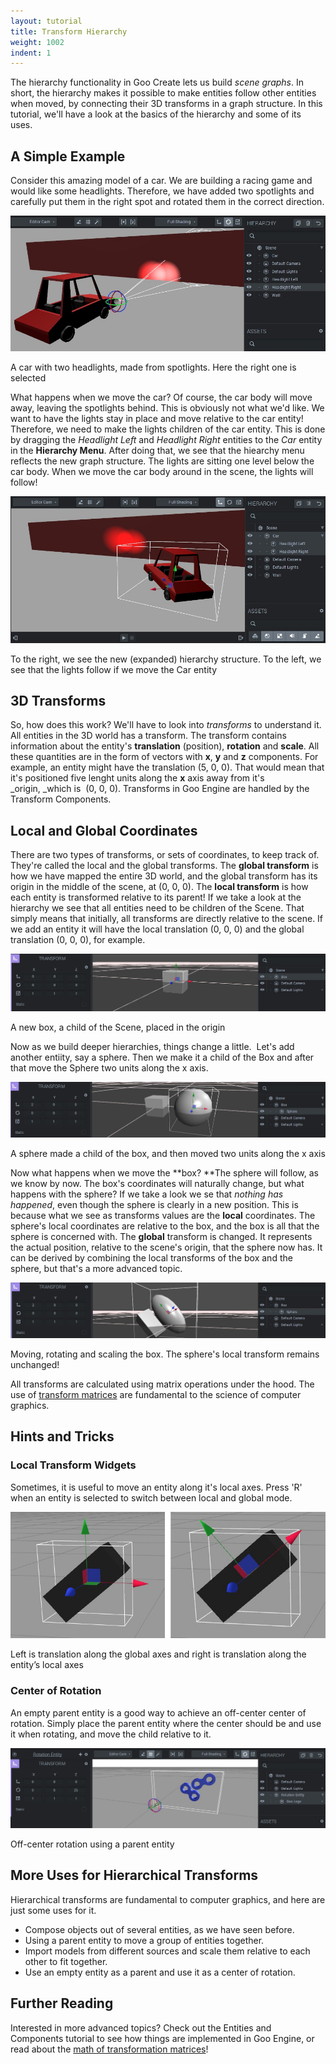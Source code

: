 ```yaml
---
layout: tutorial
title: Transform Hierarchy
weight: 1002
indent: 1
---
```

The hierarchy functionality in Goo Create lets us build _scene graphs_. In short, the hierarchy makes it possible to make entities follow other entities when moved, by connecting their 3D transforms in a graph structure. In this tutorial, we'll have a look at the basics of the hierarchy and some of its uses.  

## A Simple Example

Consider this amazing model of a car. We are building a racing game and would like some headlights. Therefore, we have added two spotlights and carefully put them in the right spot and rotated them in the correct direction.  

[![car_1](car_1.jpg)](car_1.jpg)

A car with two headlights, made from spotlights. Here the right one is selected  

What happens when we move the car? Of course, the car body will move away, leaving the spotlights behind. This is obviously not what we'd like. We want to have the lights stay in place and move relative to the car entity! Therefore, we need to make the lights children of the car entity. This is done by dragging the _Headlight Left_ and _Headlight Right_ entities to the _Car_ entity in the **Hierarchy Menu**. After doing that, we see that the hiearchy menu reflects the new graph structure. The lights are sitting one level below the car body. When we move the car body around in the scene, the lights will follow!

[![car_2](car_2.jpg)](car_2.jpg)

To the right, we see the new (expanded) hierarchy structure. To the left, we see that the lights follow if we move the Car entity  

## 3D Transforms

So, how does this work? We'll have to look into _transforms_ to understand it. All entities in the 3D world has a transform. The transform contains information about the entity's **translation** (position), **rotation** and **scale**. All these quantities are in the form of vectors with **x**, **y** and **z** components. For example, an entity might have the translation (5, 0, 0). That would mean that it's positioned five lenght units along the **x** axis away from it's _origin, _which is  (0, 0, 0). Transforms in Goo Engine are handled by the Transform Components.  

## Local and Global Coordinates

There are two types of transforms, or sets of coordinates, to keep track of. They're called the local and the global transforms. The **global transform** is how we have mapped the entire 3D world, and the global transform has its origin in the middle of the scene, at (0, 0, 0). The **local transform** is how each entity is transformed relative to its parent! If we take a look at the hierarchy we see that all entities need to be children of the Scene. That simply means that initially, all transforms are directly relative to the scene. If we add an entity it will have the local translation (0, 0, 0) and the global translation (0, 0, 0), for example.  

[![box_1](box_1.jpg)](box_1.jpg)

A new box, a child of the Scene, placed in the origin  

Now as we build deeper hierarchies, things change a little.  Let's add another entiity, say a sphere. Then we make it a child of the Box and after that move the Sphere two units along the x axis.  

[![box_2](box_2.jpg)](box_2.jpg)

A sphere made a child of the box, and then moved two units along the x axis  

Now what happens when we move the **box? **The sphere will follow, as we know by now. The box's coordinates will naturally change, but what happens with the sphere? If we take a look we se that _nothing has happened_, even though the sphere is clearly in a new position. This is because what we see as transforms values are the **local** coordinates. The sphere's local coordinates are relative to the box, and the box is all that the sphere is concerned with. The **global** transform is changed. It represents the actual position, relative to the scene's origin, that the sphere now has. It can be derived by combining the local transforms of the box and the sphere, but that's a more advanced topic.

[![box3](box3.jpg)](box3.jpg)

Moving, rotating and scaling the box. The sphere's local transform remains unchanged!  

All transforms are calculated using matrix operations under the hood. The use of [transform matrices](//en.wikipedia.org/wiki/Transformation_matrix) are fundamental to the science of computer graphics.

## Hints and Tricks

### Local Transform Widgets

Sometimes, it is useful to move an entity along it's local axes. Press 'R' when an entity is selected to switch between local and global mode.  

[![Rotation Center](Untitled-11.jpg)](Untitled-11.jpg)

Left is translation along the global axes and right is translation along the entity’s local axes  

### Center of Rotation

An empty parent entity is a good way to achieve an off-center center of rotation. Simply place the parent entity where the center should be and use it when rotating, and move the child relative to it.  

[![rotation](rotation.jpg)](rotation.jpg)

Off-center rotation using a parent entity  

## More Uses for Hierarchical Transforms

Hierarchical transforms are fundamental to computer graphics, and here are just some uses for it.

*   Compose objects out of several entities, as we have seen before.
*   Using a parent entity to move a group of entities together.
*   Import models from different sources and scale them relative to each other to fit together.
*   Use an empty entity as a parent and use it as a center of rotation.

## Further Reading

Interested in more advanced topics? Check out the Entities and Components tutorial to see how things are implemented in Goo Engine, or read about the [math of transformation matrices](//en.wikipedia.org/wiki/Transformation_matrix)!